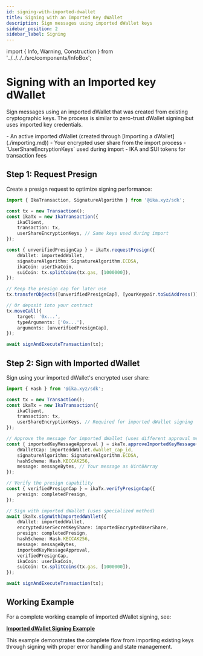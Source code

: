 ```yaml
---
id: signing-with-imported-dwallet
title: Signing with an Imported Key dWallet
description: Sign messages using imported dWallet keys
sidebar_position: 2
sidebar_label: Signing
---
```


import { Info, Warning, Construction } from '../../../../src/components/InfoBox';

# Signing with an Imported key dWallet

<Construction />

Sign messages using an imported dWallet that was created from existing cryptographic keys. The process is similar to zero-trust dWallet signing but uses imported key credentials.

<Info title="Prerequisites">
- An active imported dWallet (created through [Importing a dWallet](./importing.md))
- Your encrypted user share from the import process
- `UserShareEncryptionKeys` used during import
- IKA and SUI tokens for transaction fees
</Info>

## Step 1: Request Presign

Create a presign request to optimize signing performance:

```typescript
import { IkaTransaction, SignatureAlgorithm } from '@ika.xyz/sdk';

const tx = new Transaction();
const ikaTx = new IkaTransaction({
	ikaClient,
	transaction: tx,
	userShareEncryptionKeys, // Same keys used during import
});

const { unverifiedPresignCap } = ikaTx.requestPresign({
	dWallet: importeddWallet,
	signatureAlgorithm: SignatureAlgorithm.ECDSA,
	ikaCoin: userIkaCoin,
	suiCoin: tx.splitCoins(tx.gas, [1000000]),
});

// Keep the presign cap for later use
tx.transferObjects([unverifiedPresignCap], [yourKeypair.toSuiAddress()]);

// Or deposit into your contract
tx.moveCall({
	target: '0x...',
	typeArguments: ['0x...'],
	arguments: [unverifiedPresignCap],
});

await signAndExecuteTransaction(tx);
```

## Step 2: Sign with Imported dWallet

Sign using your imported dWallet's encrypted user share:

```typescript
import { Hash } from '@ika.xyz/sdk';

const tx = new Transaction();
const ikaTx = new IkaTransaction({
	ikaClient,
	transaction: tx,
	userShareEncryptionKeys, // Required for imported dWallet signing
});

// Approve the message for imported dWallet (uses different approval method)
const { importedKeyMessageApproval } = ikaTx.approveImportedKeyMessage({
	dWalletCap: importeddWallet.dwallet_cap_id,
	signatureAlgorithm: SignatureAlgorithm.ECDSA,
	hashScheme: Hash.KECCAK256,
	message: messageBytes, // Your message as Uint8Array
});

// Verify the presign capability
const { verifiedPresignCap } = ikaTx.verifyPresignCap({
	presign: completedPresign,
});

// Sign with imported dWallet (uses specialized method)
await ikaTx.signWithImporteddWallet({
	dWallet: importeddWallet,
	encryptedUserSecretKeyShare: importedEncryptedUserShare,
	presign: completedPresign,
	hashScheme: Hash.KECCAK256,
	message: messageBytes,
	importedKeyMessageApproval,
	verifiedPresignCap,
	ikaCoin: userIkaCoin,
	suiCoin: tx.splitCoins(tx.gas, [1000000]),
});

await signAndExecuteTransaction(tx);
```

## Working Example

For a complete working example of imported dWallet signing, see:

**[Imported dWallet Signing Example](https://github.com/dwallet-labs/ika/blob/main/sdk/typescript/examples/imported-dwallet/sign-with-imported.ts)**

This example demonstrates the complete flow from importing existing keys through signing with proper error handling and state management.

